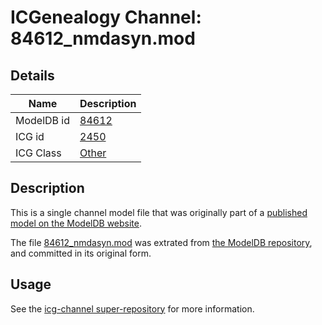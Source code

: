 # ICGenealogy Channel: 84612\_nmdasyn.mod

## Details

Name | Description
---- | -----------
ModelDB id | [84612](http://senselab.med.yale.edu/ModelDB/ShowModel.cshtml?model=84612)
ICG id | [2450](http://icg.neurotheory.ox.ac.uk/channels/other/2450)
ICG Class | [Other](http://icg.neurotheory.ox.ac.uk/channels/other)

## Description

This is a single channel model file that was originally part of a [published model on the ModelDB website](http://senselab.med.yale.edu/mModelDB/ShowModel.cshtml?model=84612).

The file [84612\_nmdasyn.mod](84612_nmdasyn.mod) was extrated from [the ModelDB repository](http://senselab.med.yale.edu/ModelDB/ShowModel.cshtml?model=84612), and committed in its original form.

## Usage

See the [icg-channel super-repository](https://github.com/icgenealogy/icg-channels) for more information.